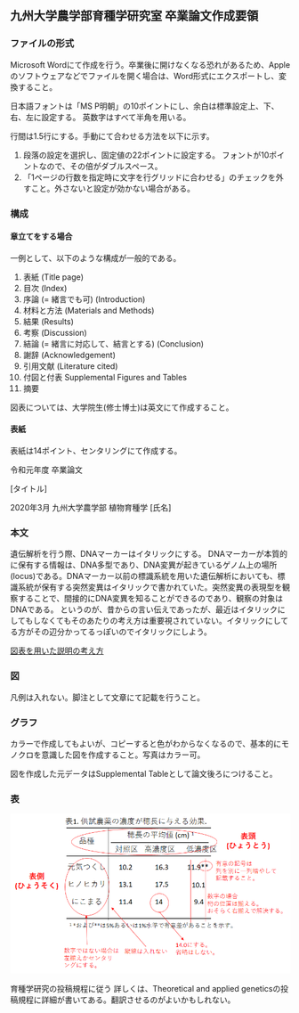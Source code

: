 ## 九州大学農学部育種学研究室 卒業論文作成要領

### ファイルの形式
Microsoft Wordにて作成を行う。卒業後に開けなくなる恐れがあるため、Appleのソフトウェアなどでファイルを開く場合は、Word形式にエクスポートし、変換すること。

日本語フォントは「MS P明朝」の10ポイントにし、余白は標準設定上、下、右、左に設定する。
英数字はすべて半角を用いる。

行間は1.5行にする。手動にて合わせる方法を以下に示す。
1. 段落の設定を選択し、固定値の22ポイントに設定する。
フォントが10ポイントなので、その倍がダブルスペース。
2. 「1ページの行数を指定時に文字を行グリッドに合わせる」のチェックを外すこと。外さないと設定が効かない場合がある。


### 構成
#### 章立てをする場合
一例として、以下のような構成が一般的である。
1. 表紙 (Title page)
1. 目次 (Index)
1. 序論 (= 緒言でも可) (Introduction)
1. 材料と方法 (Materials and Methods)
1. 結果 (Results)
1. 考察 (Discussion)
1. 結論 (= 緒言に対応して、結言とする) (Conclusion)
1. 謝辞 (Acknowledgement)
1. 引用文献 (Literature cited)
1. 付図と付表 Supplemental Figures and Tables
1. 摘要

図表については、大学院生(修士博士)は英文にて作成すること。


#### 表紙
表紙は14ポイント、センタリングにて作成する。

令和元年度
卒業論文

[タイトル]

2020年3月
九州大学農学部
植物育種学
[氏名]

### 本文
遺伝解析を行う際、DNAマーカーはイタリックにする。
DNAマーカーが本質的に保有する情報は、DNA多型であり、DNA変異が起きているゲノム上の場所 (locus)である。DNAマーカー以前の標識系統を用いた遺伝解析においても、標識系統が保有する突然変異はイタリックで書かれていた。突然変異の表現型を観察することで、間接的にDNA変異を知ることができるのであり、観察の対象はDNAである。
というのが、昔からの言い伝えであったが、最近はイタリックにしてもしなくてもそのあたりの考え方は重要視されていない。イタリックにしてる方がその辺分かってるっぽいのでイタリックにしよう。

[図表を用いた説明の考え方](text/)

### 図
凡例は入れない。脚注として文章にて記載を行うこと。



### グラフ

カラーで作成してもよいが、コピーすると色がわからなくなるので、基本的にモノクロを意識した図を作成すること。写真はカラー可。

図を作成した元データはSupplemental Tableとして論文後ろにつけること。

### 表


![test](./TableExample.png)


育種学研究の投稿規程に従う
詳しくは、Theoretical and applied geneticsの投稿規程に詳細が書いてある。翻訳させるのがよいかもしれない。